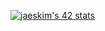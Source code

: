 [![jaeskim's 42 stats](https://badge42.herokuapp.com/api/stats/tel-bouh?darkmode=true)](https://github.com/JaeSeoKim/badge42)
